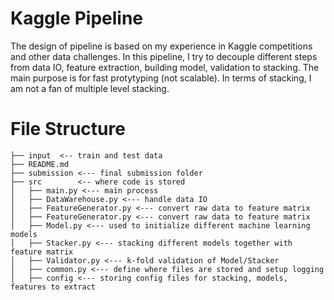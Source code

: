 # Kaggle Pipeline
The design of pipeline is based on my experience in Kaggle competitions and other data challenges. In this pipeline, I try to decouple different steps from data IO, feature extraction, building model, validation to stacking. The main purpose is for fast protytyping (not scalable). In terms of stacking, I am not a fan of multiple level stacking.

# File Structure
```
├── input  <-- train and test data
├── README.md
├── submission <--- final submission folder
├── src        <-- where code is stored
│   ├── main.py <--- main process
│   ├── DataWarehouse.py <--- handle data IO
│   ├── FeatureGenerator.py <--- convert raw data to feature matrix
│   ├── FeatureGenerator.py <--- convert raw data to feature matrix
│   ├── Model.py <--- used to initialize different machine learning models
│   ├── Stacker.py <--- stacking different models together with feature matrix
│   ├── Validator.py <--- k-fold validation of Model/Stacker
│   ├── common.py <--- define where files are stored and setup logging
│   ├── config <--- storing config files for stacking, models, features to extract
```

